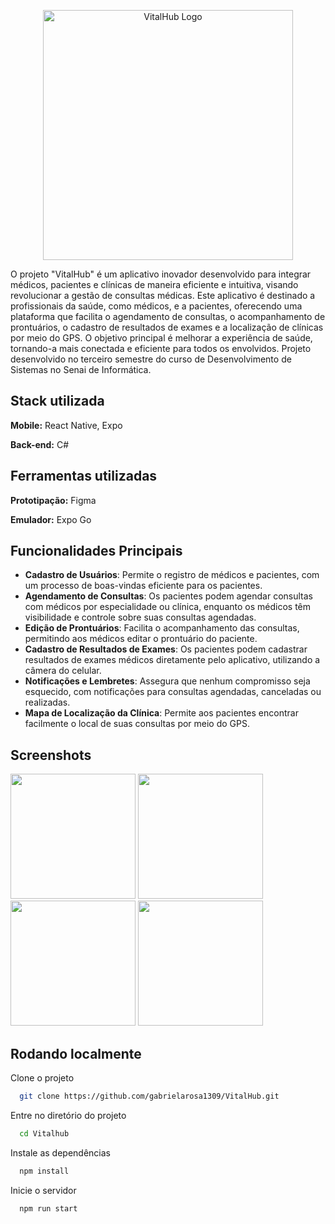 <p align="center">
 <img src="https://github.com/gabrielarosa1309/VitalHub/assets/125273752/9b61c04b-9612-4e52-a2a6-d37948325745" alt="VitalHub Logo" width="400"/>
</p>

O projeto "VitalHub" é um aplicativo inovador desenvolvido para integrar médicos, pacientes e clínicas de maneira eficiente e intuitiva, visando revolucionar a gestão de consultas médicas. Este aplicativo é destinado a profissionais da saúde, como médicos, e a pacientes, oferecendo uma plataforma que facilita o agendamento de consultas, o acompanhamento de prontuários, o cadastro de resultados de exames e a localização de clínicas por meio do GPS. O objetivo principal é melhorar a experiência de saúde, tornando-a mais conectada e eficiente para todos os envolvidos. Projeto desenvolvido no terceiro semestre do curso de Desenvolvimento de Sistemas no Senai de Informática.

## Stack utilizada

**Mobile:** React Native, Expo

**Back-end:** C#

## Ferramentas utilizadas

**Prototipação:** Figma

**Emulador:** Expo Go

## Funcionalidades Principais

- **Cadastro de Usuários**: Permite o registro de médicos e pacientes, com um processo de boas-vindas eficiente para os pacientes.
- **Agendamento de Consultas**: Os pacientes podem agendar consultas com médicos por especialidade ou clínica, enquanto os médicos têm visibilidade e controle sobre suas consultas agendadas.
- **Edição de Prontuários**: Facilita o acompanhamento das consultas, permitindo aos médicos editar o prontuário do paciente.
- **Cadastro de Resultados de Exames**: Os pacientes podem cadastrar resultados de exames médicos diretamente pelo aplicativo, utilizando a câmera do celular.
- **Notificações e Lembretes**: Assegura que nenhum compromisso seja esquecido, com notificações para consultas agendadas, canceladas ou realizadas.
- **Mapa de Localização da Clínica**: Permite aos pacientes encontrar facilmente o local de suas consultas por meio do GPS.


## Screenshots

<p float="left">
 <img src="https://github.com/gabrielarosa1309/VitalHub/assets/125273752/c354a9b4-908d-4a0c-b445-1646f073bc7c" width="200" />
 <img src="https://github.com/gabrielarosa1309/VitalHub/assets/125273752/5d1a5a54-97ec-442a-9dc6-dbf42ba826c8" width="200" />
 <img src="https://github.com/gabrielarosa1309/VitalHub/assets/125273752/c108d248-bd9b-4606-89f2-cb9151ca2cc4" width="200" />
 <img src="https://github.com/gabrielarosa1309/VitalHub/assets/125273752/44b1772e-eb88-4f52-bd90-1cd403c2d756" width="200" /> 
</p>


## Rodando localmente

Clone o projeto

```bash
  git clone https://github.com/gabrielarosa1309/VitalHub.git
```

Entre no diretório do projeto

```bash
  cd Vitalhub
```

Instale as dependências

```bash
  npm install
```

Inicie o servidor

```bash
  npm run start
```

